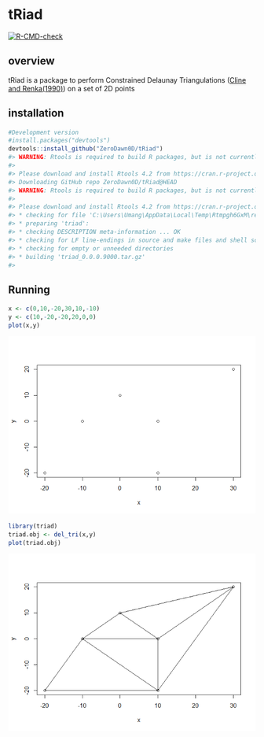 # tRiad

<!-- badges: start -->

[![R-CMD-check](https://github.com/ZeroDawn0D/triad/actions/workflows/R-CMD-check.yaml/badge.svg)](https://github.com/ZeroDawn0D/triad/actions/workflows/R-CMD-check.yaml)

<!-- badges: end -->

## overview

tRiad is a package to perform Constrained Delaunay Triangulations ([Cline and Renka(1990)](https://epubs.siam.org/doi/abs/10.1137/0727074)) on a set of 2D points

## installation

``` r
#Development version
#install.packages("devtools")
devtools::install_github("ZeroDawn0D/tRiad")
#> WARNING: Rtools is required to build R packages, but is not currently installed.
#> 
#> Please download and install Rtools 4.2 from https://cran.r-project.org/bin/windows/Rtools/ or https://www.r-project.org/nosvn/winutf8/ucrt3/.
#> Downloading GitHub repo ZeroDawn0D/tRiad@HEAD
#> WARNING: Rtools is required to build R packages, but is not currently installed.
#> 
#> Please download and install Rtools 4.2 from https://cran.r-project.org/bin/windows/Rtools/ or https://www.r-project.org/nosvn/winutf8/ucrt3/.
#> * checking for file 'C:\Users\Umang\AppData\Local\Temp\Rtmpgh6GxM\remotes215035975ba2\ZeroDawn0D-tRiad-3bb4065/DESCRIPTION' ... OK
#> * preparing 'triad':
#> * checking DESCRIPTION meta-information ... OK
#> * checking for LF line-endings in source and make files and shell scripts
#> * checking for empty or unneeded directories
#> * building 'triad_0.0.0.9000.tar.gz'
#> 
```

## Running

``` r
x <- c(0,10,-20,30,10,-10)
y <- c(10,-20,-20,20,0,0)
plot(x,y)
```

![](man/figures/README-unnamed-chunk-2-1.png)<!-- -->

``` r
library(triad)
triad.obj <- del_tri(x,y)
plot(triad.obj)
```

![](man/figures/README-unnamed-chunk-3-1.png)<!-- -->

